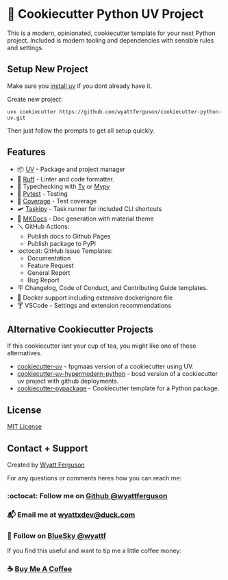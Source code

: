# :snake: Cookiecutter Python UV Project

This is a modern, opinionated, cookiecutter template for your next Python project. Included is modern tooling and dependencies with sensible rules and settings.

## Setup New Project

Make sure you [install uv](https://docs.astral.sh/uv/getting-started/installation/#installation-methods) if you dont already have it.

Create new project:

```
uvx cookiecutter https://github.com/wyattferguson/cookiecutter-python-uv.git
```

Then just follow the prompts to get all setup quickly.

## Features

- :package: [UV](https://docs.astral.sh/uv/) - Package and project manager
- :crab: [Ruff](https://docs.astral.sh/ruff/) - Linter and code formatter.
- :bug: Typechecking with [Ty](https://github.com/astral-sh/ty) or [Mypy](https://www.mypy-lang.org/)
- :test_tube: [Pytest](https://docs.pytest.org/en/stable/) - Testing
- :telescope: [Coverage](https://coverage.readthedocs.io/en/7.6.12/) - Test coverage
- :small_airplane: [Taskipy](https://github.com/taskipy/taskipy) - Task runner for included CLI shortcuts
- :vhs: [MKDocs](https://squidfunk.github.io/mkdocs-material/) - Doc generation with material theme
- :screwdriver: GitHub Actions:
  - Publish docs to Github Pages
  - Publish package to PyPI
- :octocat: GitHub Issue Templates:
  - Documentation
  - Feature Request
  - General Report
  - Bug Report
- :placard: Changelog, Code of Conduct, and Contributing Guide templates.
- :whale2: Docker support including extensive dockerignore file
- :cocktail: VSCode - Settings and extension recommendations

## Alternative Cookiecutter Projects

If this cookiecutter isnt your cup of tea, you might like one of these alternatives.

- [cookiecutter-uv](https://github.com/fpgmaas/cookiecutter-uv) - fpgmaas version of a cookiecutter using UV.
- [cookiecutter-uv-hypermodern-python](https://github.com/bosd/cookiecutter-uv-hypermodern-python) - bosd version of a cookiecutter uv project with github deployments.
- [cookiecutter-pypackage](https://github.com/audreyfeldroy/cookiecutter-pypackage) - Cookiecutter template for a Python package.

## License

[MIT License](https://github.com/wyattferguson/cookiecutter-project/blob/main/LICENSE)

## Contact + Support

Created by [Wyatt Ferguson](https://github.com/wyattferguson)

For any questions or comments heres how you can reach me:

### :octocat: Follow me on [Github @wyattferguson](https://github.com/wyattferguson)

### :mailbox_with_mail: Email me at [wyattxdev@duck.com](wyattxdev@duck.com)

### :tropical_drink: Follow on [BlueSky @wyattf](https://wyattf.bsky.social)

If you find this useful and want to tip me a little coffee money:

### :coffee: [Buy Me A Coffee](https://www.buymeacoffee.com/wyattferguson)
